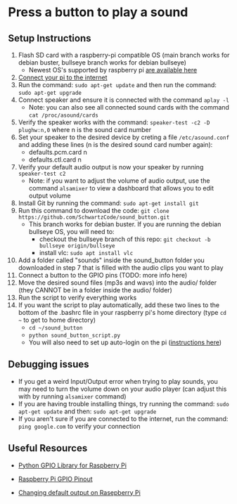 # Press a button to play a sound

## Setup Instructions
1. Flash SD card with a raspberry-pi compatible OS (main branch works for debian buster, bullseye branch works for debian bullseye)
    - Newest OS's supported by raspberry pi [are available here](https://www.raspberrypi.com/software/operating-systems/)
2. [Connect your pi to the internet](https://raspberrypihq.com/how-to-connect-your-raspberry-pi-to-wifi/)
3. Run the command: `sudo apt-get update` and then run the command: `sudo apt-get upgrade`
4. Connect speaker and ensure it is connected with the command `aplay -l`
    - Note: you can also see all connected sound cards with the command `cat /proc/asound/cards`
5. Verify the speaker works with the command: `speaker-test -c2 -D plughw:n,0` where n is the sound card number
6. Set your speaker to the desired device by creting a file `/etc/asound.conf` and adding these lines (n is the desired sound card number again):
    - defaults.pcm.card n
    - defaults.ctl.card n
7. Verify your default audio output is now your speaker by running `speaker-test c2`
    - Note: if you want to adjust the volume of audio output, use the command `alsamixer` to view a dashboard that allows you to edit output volume
8. Install Git by running the command: `sudo apt-get install git`
9. Run this command to download the code: `git clone https://github.com/SchwartzCode/sound_button.git`
    - This branch works for debian buster. If you are running the debian bullseye OS, you will need to:
        - checkout the bullseye branch of this repo: `git checkout -b bullseye origin/bullseye`
        - install vlc: `sudo apt install vlc`
10. Add a folder called "sounds" inside the sound\_button folder you downloaded in step 7 that is filled with the audio clips you want to play
11. Connect a button to the GPIO pins (TODO: more info here)
12. Move the desired sound files (mp3s and wavs) into the audio/ folder (they CANNOT be in a folder inside the audio/ folder)
13. Run the script to verify everything works
14. If you want the script to play automatically, add these two lines to the bottom of the .bashrc file in your raspberry pi's home directory (type `cd ~` to get to home directory)
    - `cd ~/sound_button`
    - `python sound_button_script.py`
    - You will also need to set up auto-login on the pi ([instructions here](https://raspberrypi.stackexchange.com/questions/40415/how-to-enable-auto-login))

## Debugging issues
- If you get a weird Input/Output error when trying to play sounds, you may need to turn the volume down on your audio player (can adjust this with by running `alsamixer` command)
- If you are having trouble installing things, try running the command: `sudo apt-get update` and then: `sudo apt-get upgrade`
- If you aren't sure if you are connected to the internet, run the command: `ping google.com` to verify your connection

## Useful Resources

- [Python GPIO Library for Raspberry Pi](https://sourceforge.net/p/raspberry-gpio-python/wiki/BasicUsage/)

- [Raspberry Pi GPIO Pinout](https://iot4beginners.com/difference-between-bcm-and-board-pin-numbering-in-raspberry-pi/)

- [Changing default output on Rasepberry Pi](https://learn.adafruit.com/usb-audio-cards-with-a-raspberry-pi/updating-alsa-config)
